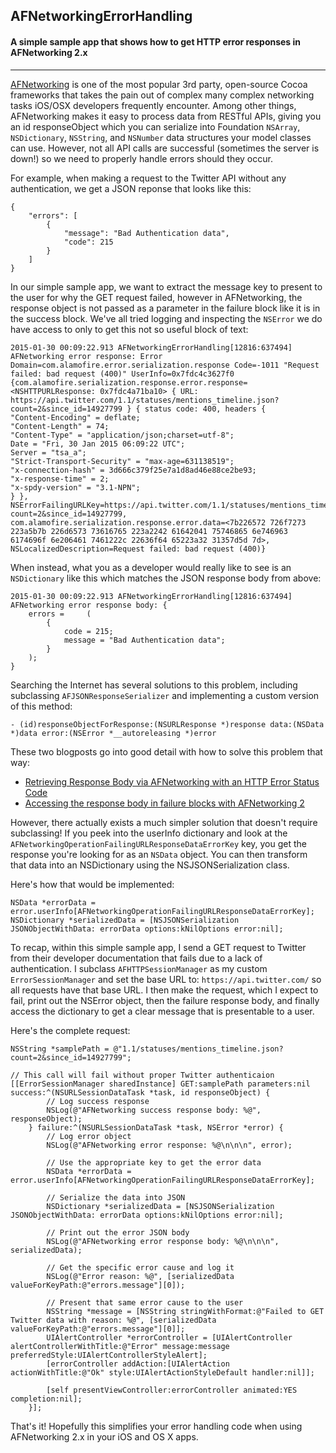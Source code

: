 ## AFNetworkingErrorHandling

#### A simple sample app that shows how to get HTTP error responses in AFNetworking 2.x
---

[AFNetworking](http://afnetworking.com) is one of the most popular 3rd party, open-source Cocoa frameworks that takes the pain out of complex many complex networking tasks iOS/OSX developers frequently encounter. Among other things, AFNetworking makes it easy to process data from RESTful APIs, giving you an id responseObject which you can serialize into Foundation `NSArray`, `NSDictionary`, `NSString`, and `NSNumber` data structures your model classes can use. However, not all API calls are successful (sometimes the server is down!) so we need to properly handle errors should they occur.

For example, when making a request to the Twitter API without any authentication, we get a JSON reponse that looks like this:

```
{
    "errors": [
        {
            "message": "Bad Authentication data",
            "code": 215
        }
    ]
}
```

In our simple sample app, we want to extract the message key to present to the user for why the GET request failed, however in AFNetworking, the response object is not passed as a parameter in the failure block like it is in the success block. We've all tried logging and inspecting the `NSError` we do have access to only to get this not so useful block of text:
```
2015-01-30 00:09:22.913 AFNetworkingErrorHandling[12816:637494] AFNetworking error response: Error Domain=com.alamofire.error.serialization.response Code=-1011 "Request failed: bad request (400)" UserInfo=0x7fdc4c3627f0 {com.alamofire.serialization.response.error.response=<NSHTTPURLResponse: 0x7fdc4a71ba10> { URL: https://api.twitter.com/1.1/statuses/mentions_timeline.json?count=2&since_id=14927799 } { status code: 400, headers {
"Content-Encoding" = deflate;
"Content-Length" = 74;
"Content-Type" = "application/json;charset=utf-8";
Date = "Fri, 30 Jan 2015 06:09:22 UTC";
Server = "tsa_a";
"Strict-Transport-Security" = "max-age=631138519";
"x-connection-hash" = 3d666c379f25e7a1d8ad46e88ce2be93;
"x-response-time" = 2;
"x-spdy-version" = "3.1-NPN";
} }, NSErrorFailingURLKey=https://api.twitter.com/1.1/statuses/mentions_timeline.json?count=2&since_id=14927799, com.alamofire.serialization.response.error.data=<7b226572 726f7273 223a5b7b 226d6573 73616765 223a2242 61642041 75746865 6e746963 6174696f 6e206461 7461222c 22636f64 65223a32 31357d5d 7d>, NSLocalizedDescription=Request failed: bad request (400)}
```

When instead, what you as a developer would really like to see is an `NSDictionary` like this which matches the JSON response body from above:

```
2015-01-30 00:09:22.913 AFNetworkingErrorHandling[12816:637494] 
AFNetworking error response body: {
    errors =     (
        {
            code = 215;
            message = "Bad Authentication data";
        }
    );
}
```

Searching the Internet has several solutions to this problem, including subclassing `AFJSONResponseSerializer` and implementing a custom version of this method:
```objc
- (id)responseObjectForResponse:(NSURLResponse *)response data:(NSData *)data error:(NSError *__autoreleasing *)error
```

These two blogposts go into good detail with how to solve this problem that way:

* [Retrieving Response Body via AFNetworking with an HTTP Error Status Code](http://blog.gregfiumara.com/archives/239)
* [Accessing the response body in failure blocks with AFNetworking 2](http://www.splinter.com.au/2014/09/10/afnetworking-error-bodies/)


However, there actually exists a much simpler solution that doesn't require subclassing! If you peek into the userInfo dictionary and look at the `AFNetworkingOperationFailingURLResponseDataErrorKey` key, you get the response you're looking for as an `NSData` object. You can then transform that data into an NSDictionary using the NSJSONSerialization class.

Here's how that would be implemented:

```objc
NSData *errorData = error.userInfo[AFNetworkingOperationFailingURLResponseDataErrorKey];
NSDictionary *serializedData = [NSJSONSerialization JSONObjectWithData: errorData options:kNilOptions error:nil];
```

To recap, within this simple sample app, I send a GET request to Twitter from their developer documentation that fails due to a lack of authentication. I subclass `AFHTTPSessionManager` as my custom `ErrorSessionManager` and set the base URL to: `https://api.twitter.com/` so all requests have that base URL. I then make the request, which I expect to fail, print out the NSError object, then the failure response body, and finally access the dictionary to get a clear message that is presentable to a user.

Here's the complete request:

```objc
NSString *samplePath = @"1.1/statuses/mentions_timeline.json?count=2&since_id=14927799";

// This call will fail without proper Twitter authenticaion
[[ErrorSessionManager sharedInstance] GET:samplePath parameters:nil success:^(NSURLSessionDataTask *task, id responseObject) {
        // Log success response
        NSLog(@"AFNetworking success response body: %@", responseObject);
    } failure:^(NSURLSessionDataTask *task, NSError *error) {   
        // Log error object
        NSLog(@"AFNetworking error response: %@\n\n\n", error);

        // Use the appropriate key to get the error data
        NSData *errorData = error.userInfo[AFNetworkingOperationFailingURLResponseDataErrorKey];

        // Serialize the data into JSON
        NSDictionary *serializedData = [NSJSONSerialization JSONObjectWithData: errorData options:kNilOptions error:nil];

        // Print out the error JSON body
        NSLog(@"AFNetworking error response body: %@\n\n\n", serializedData);

        // Get the specific error cause and log it
        NSLog(@"Error reason: %@", [serializedData valueForKeyPath:@"errors.message"][0]);

        // Present that same error cause to the user
        NSString *message = [NSString stringWithFormat:@"Failed to GET Twitter data with reason: %@", [serializedData valueForKeyPath:@"errors.message"][0]];
        UIAlertController *errorController = [UIAlertController alertControllerWithTitle:@"Error" message:message preferredStyle:UIAlertControllerStyleAlert];
        [errorController addAction:[UIAlertAction actionWithTitle:@"Ok" style:UIAlertActionStyleDefault handler:nil]];

        [self presentViewController:errorController animated:YES completion:nil];
    }];
```

That's it! Hopefully this simplifies your error handling code when using AFNetworking 2.x in your iOS and OS X apps.